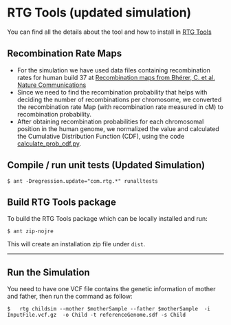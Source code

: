 # RTG Tools (updated simulation)

You can find all the details about the tool and how to install in [RTG Tools](https://github.com/RealTimeGenomics/rtg-tools)


## Recombination Rate Maps

- For the simulation we have used data files containing recombination rates for human build 37 at [Recombination maps from Bhérer, C. et al. Nature Communications](https://github.com/cbherer/Bherer_etal_SexualDimorphismRecombination)
- Since we need to find the recombination probability that helps with deciding the number of recombinations per chromosome, we converted the recombination rate Map (with recombination rate measured in cM) to recombination probability.
- After obtaining recombination probabilities for each chromosomal position in the human genome, we normalized the value and calculated the Cumulative Distribution Function (CDF), using the code [calculate_prob_cdf.py](https://github.com/bio-ontology-research-group/RTG-Simulation-tool/blob/master/calculate_prob_cdf.py).


## Compile / run unit tests (Updated Simulation)

    $ ant -Dregression.update="com.rtg.*" runalltests

## Build RTG Tools package

To build the RTG Tools package which can be locally installed and run:

    $ ant zip-nojre

This will create an installation zip file under `dist`.
    
-------------------------------------------    
## Run the Simulation 

You need to have one VCF file contains the genetic information of mother and father, then run the command as follow:

    $   rtg childsim --mother $motherSample --father $motherSample  -i InputFile.vcf.gz  -o Child -t referenceGenome.sdf -s Child

